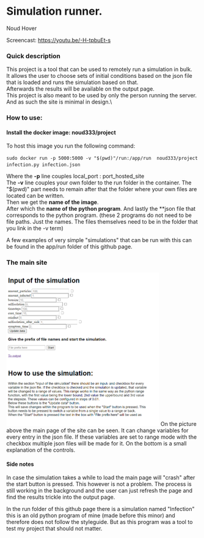 # Simulation runner.
Noud Hover

Screencast: https://youtu.be/-H-tpbuEt-s

### Quick description
This project is a tool that can be used to remotely run a simulation in bulk. \
It allows the user to choose sets of initial conditions based on the json file that is loaded and runs the simulation based on that. \
Afterwards the results will be available on the output page. \
This project is also meant to be used by only the person running the server. And as such the site is minimal in design.\

### How to use:
#### Install the docker image: noud333/project

To host this image you run the following command:

`sudo docker run -p 5000:5000
 -v "$(pwd)"/run:/app/run 
 noud333/project 
 infection.py
 infection.json`

 Where the **-p** line couples local_port : port_hosted_site\
 The **-v** line couples your own folder to the run folder in the container. The "$(pwd)" part needs to remain after that the folder where your own files are located can be written.\
 Then we get the **name of the image**.\
 After which the **name of the python program**. And lastly the **json file that corresponds to the python program. (these 2 programs do not need to be file paths. Just the names. The files themselves need to be in the folder that you link in the -v term)

 A few examples of very simple "simulations" that can be run with this can be found in the app/run folder of this github page. 

### The main site
<img src="doc/final_project.png" width="400">
On the picture above the main page of the site can be seen. It can change variables for every entry in the json file. If these variables are set to range mode with the checkbox multiple json files will be made for it. On the bottom is a small explanation of the controls.

 #### Side notes
 In case the simulation takes a while to load the main page will "crash" after the start button is pressed. This however is not a problem. The process is still working in the background and the user can just refresh the page and find the results trickle into the output page.

 In the run folder of this github page there is a simulation named "Infection" this is an old python program of mine (made before this minor) and therefore does not follow the styleguide. But as this program was a tool to test my project that should not matter.